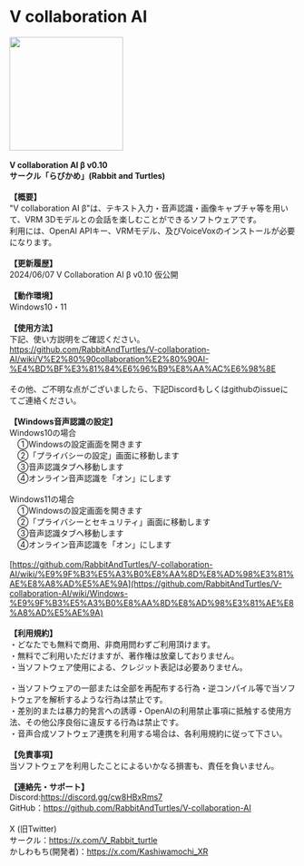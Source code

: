 # V collaboration AI
<img src="https://github.com/RabbitAndTurtles/V-collaboration-AI/assets/52926422/13ed8d4e-eb28-4bb4-bc09-9b34b43ff038](https://github.com/RabbitAndTurtles/V-collaboration-AI/assets/52926422/121aaaac-30a1-4f35-9571-eda74b91fbe1)" height="200"><br>
<br>
**V collaboration AI β v0.10**<br>
**サークル「らびかめ」(Rabbit and Turtles)**<br>
<br>
**【概要】**<br>
"V collaboration AI β"は、テキスト入力・音声認識・画像キャプチャ等を用いて、VRM 3Dモデルとの会話を楽しむことができるソフトウェアです。<br>
利用には、OpenAI APIキー、VRMモデル、及びVoiceVoxのインストールが必要になります。<br>
<br>
**【更新履歴】**<br>
2024/06/07 V Collaboration AI β v0.10 仮公開<br>
<br>
**【動作環境】**<br>
Windows10・11<br>
<br>
**【使用方法】**<br>
下記、使い方説明をご確認ください。<br>
https://github.com/RabbitAndTurtles/V-collaboration-AI/wiki/V%E2%80%90collaboration%E2%80%90AI-%E4%BD%BF%E3%81%84%E6%96%B9%E8%AA%AC%E6%98%8E<br>
<br>
その他、ご不明な点がございましたら、下記Discordもしくはgithubのissueにてご連絡ください。<br>
<br>
**【Windows音声認識の設定】**<br>
Windows10の場合<br>
　①Windowsの設定画面を開きます<br>
　②「プライバシーの設定」画面に移動します<br>
　③音声認識タブへ移動します<br>
　④オンライン音声認識を「オン」にします<br>
<br>
Windows11の場合<br>
　①Windowsの設定画面を開きます<br>
　②「プライバシーとセキュリティ」画面に移動します<br>
　③音声認識タブへ移動します<br>
　④オンライン音声認識を「オン」にします<br>
<br>
[https://github.com/RabbitAndTurtles/V-collaboration-AI/wiki/%E9%9F%B3%E5%A3%B0%E8%AA%8D%E8%AD%98%E3%81%AE%E8%A8%AD%E5%AE%9A](https://github.com/RabbitAndTurtles/V-collaboration-AI/wiki/Windows-%E9%9F%B3%E5%A3%B0%E8%AA%8D%E8%AD%98%E3%81%AE%E8%A8%AD%E5%AE%9A)<br>
<br>
**【利用規約】**<br>
・どなたでも無料で商用、非商用問わずご利用頂けます。<br>
・無料でご利用いただけますが、著作権は放棄しておりません。<br>
・当ソフトウェア使用による、クレジット表記は必要ありません。<br>
<br>
・当ソフトウェアの一部または全部を再配布する行為・逆コンパイル等で当ソフトウェアを解析するような行為は禁止です。<br>
・差別的または暴力的発言への誘導・OpenAIの利用禁止事項に抵触する使用方法、その他公序良俗に違反する行為は禁止です。<br>
・音声合成ソフトウェア連携を利用する場合は、各利用規約に従って下さい。<br>
<br>
**【免責事項】**<br>
当ソフトウェアを利用したことによるいかなる損害も、責任を負いません。<br>
<br>
**【連絡先・サポート】**<br>
Discord:https://discord.gg/cw8HBxRms7<br>
GitHub：https://github.com/RabbitAndTurtles/V-collaboration-AI<br>
<br>
X (旧Twitter)<br>
サークル：https://x.com/V_Rabbit_turtle<br>
かしわもち(開発者)：https://x.com/Kashiwamochi_XR
